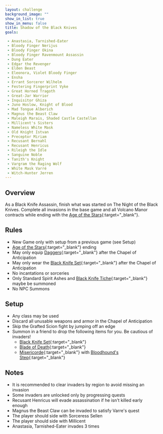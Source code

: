 ```yaml
---
layout: challenge
background_image: ""
show_in_list: true
show_in_menu: false
title: Shadow of the Black Knives
goals:

 - Anastasia, Tarnished-Eater
 - Bloody Finger Nerijus
 - Bloody Finger Okina
 - Bloody Finger Ravenmount Assassin
 - Dung Eater
 - Edgar the Revenger
 - Elden Beast
 - Eleonora, Violet Bloody Finger
 - Ensha
 - Errant Sorcerer Wilhelm
 - Festering Fingerprint Vyke
 - Great Horned Tragoth
 - Great-Jar Warrior
 - Inquisitor Ghiza
 - Juno Hoslow, Knight of Blood
 - Mad Tongue Alberich
 - Magnus the Beast Claw
 - Maleigh Marais, Shaded Castle Castellan
 - Millicent's Sisters
 - Nameless White Mask
 - Old Knight Istvan
 - Preceptor Miriam
 - Recusant Bernahl
 - Recusant Henricus
 - Rileigh the Idle
 - Sanguine Noble
 - Tanith's Knight
 - Vargram the Raging Wolf
 - White Mask Varré
 - Witch-Hunter Jerren
---
```


## Overview

As a Black Knife Assassin, finish what was started on The Night of the Black Knives. Complete all invasions in the base game and all Volcano Manor contracts while ending with the [Age of the Stars](https://eldenring.wiki.fextralife.com/Endings#ageofthestars){:target="_blank"}.

## Rules

- New Game only with setup from a previous game (see Setup)
- [Age of the Stars](https://eldenring.wiki.fextralife.com/Endings#ageofthestars){:target="_blank"} ending
- May only equip [Daggers](https://eldenring.wiki.fextralife.com/Daggers){:target="_blank"} after the Chapel of Anticipation
- May only wear the [Black Knife Set](https://eldenring.wiki.fextralife.com/Black+Knife+Set){:target="_blank"} after the Chapel of Anticipation
- No incantations or sorceries
- Only Standard Spirit Ashes and [Black Knife Tiche](https://eldenring.wiki.fextralife.com/Black+Knife+Tiche+Ashes){:target="_blank"} maybe be summoned
- No NPC Summons

## Setup

- Any class may be used
- Discard all unusable weapons and armor in the Chapel of Anticipation
- Skip the Grafted Scion fight by jumping off an edge
- Summon in a friend to drop the following items for you. Be cautious of invaders!
  - [Black Knife Set](https://eldenring.wiki.fextralife.com/Black+Knife+Set){:target="_blank"}
  - [Blade of Death](https://eldenring.wiki.fextralife.com/Blade+of+Death){:target="_blank"}
  - [Misericorde](https://eldenring.wiki.fextralife.com/Misericorde){:target="_blank"} with [Bloodhound's Step](https://eldenring.wiki.fextralife.com/Bloodhound's+Step){:target="_blank"}

## Notes

 - It is recommended to clear invaders by region to avoid missing an invasion
 - Some invaders are unlocked only by progressing quests
 - Recusant Henricus will evade assassination if he isn't killed early enough
 - Magnus the Beast Claw can be invaded to satisfy Varre's quest
 - The player should side with Sorceress Sellen
 - The player should side with Millicent
 - Anastasia, Tarnished-Eater invades 3 times

